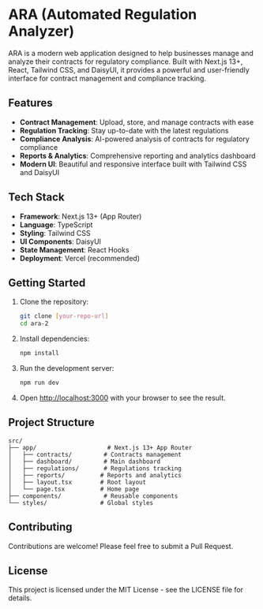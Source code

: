 # ARA (Automated Regulation Analyzer)

ARA is a modern web application designed to help businesses manage and analyze their contracts for regulatory compliance. Built with Next.js 13+, React, Tailwind CSS, and DaisyUI, it provides a powerful and user-friendly interface for contract management and compliance tracking.

## Features

- **Contract Management**: Upload, store, and manage contracts with ease
- **Regulation Tracking**: Stay up-to-date with the latest regulations
- **Compliance Analysis**: AI-powered analysis of contracts for regulatory compliance
- **Reports & Analytics**: Comprehensive reporting and analytics dashboard
- **Modern UI**: Beautiful and responsive interface built with Tailwind CSS and DaisyUI

## Tech Stack

- **Framework**: Next.js 13+ (App Router)
- **Language**: TypeScript
- **Styling**: Tailwind CSS
- **UI Components**: DaisyUI
- **State Management**: React Hooks
- **Deployment**: Vercel (recommended)

## Getting Started

1. Clone the repository:
   ```bash
   git clone [your-repo-url]
   cd ara-2
   ```

2. Install dependencies:
   ```bash
   npm install
   ```

3. Run the development server:
   ```bash
   npm run dev
   ```

4. Open [http://localhost:3000](http://localhost:3000) with your browser to see the result.

## Project Structure

```
src/
├── app/                    # Next.js 13+ App Router
│   ├── contracts/         # Contracts management
│   ├── dashboard/         # Main dashboard
│   ├── regulations/       # Regulations tracking
│   ├── reports/          # Reports and analytics
│   ├── layout.tsx        # Root layout
│   └── page.tsx          # Home page
├── components/            # Reusable components
└── styles/               # Global styles
```

## Contributing

Contributions are welcome! Please feel free to submit a Pull Request.

## License

This project is licensed under the MIT License - see the LICENSE file for details.
